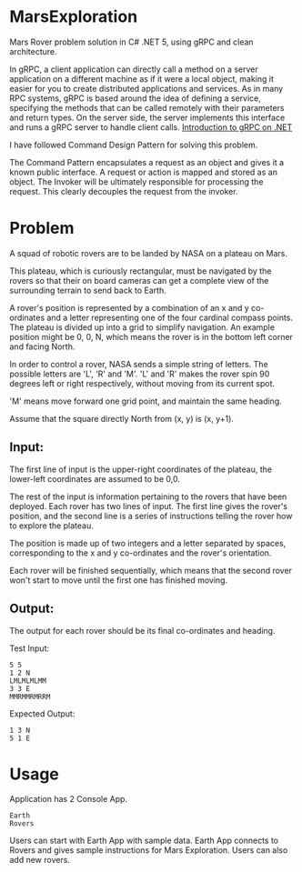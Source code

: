 # MarsExploration

Mars Rover problem solution in C# .NET 5, using gRPC and clean architecture.

In gRPC, a client application can directly call a method on a server application on a different machine as if it were a local object, making it easier for you to create distributed applications and services. As in many RPC systems, gRPC is based around the idea of defining a service, specifying the methods that can be called remotely with their parameters and return types. On the server side, the server implements this interface and runs a gRPC server to handle client calls.
[Introduction to gRPC on .NET](https://docs.microsoft.com/en-us/aspnet/core/grpc/?view=aspnetcore-5.0)


I have followed Command Design Pattern for solving this problem.

The Command Pattern encapsulates a request as an object and gives it a known public interface. A request or action is mapped and stored as an object. The Invoker will be ultimately responsible for processing the request. This clearly decouples the request from the invoker.

# Problem

A squad of robotic rovers are to be landed by NASA on a plateau on Mars.

This plateau, which is curiously rectangular, must be navigated by the rovers so that their on board cameras can get a complete view of the surrounding terrain to send back to Earth.

A rover's position is represented by a combination of an x and y co-ordinates and a letter representing one of the four cardinal compass points. The plateau is divided up into a grid to simplify navigation. An example position might be 0, 0, N, which means the rover is in the bottom left corner and facing North.

In order to control a rover, NASA sends a simple string of letters. The possible letters are 'L', 'R' and 'M'. 'L' and 'R' makes the rover spin 90 degrees left or right respectively, without moving from its current spot.

'M' means move forward one grid point, and maintain the same heading.

Assume that the square directly North from (x, y) is (x, y+1).

## Input:

The first line of input is the upper-right coordinates of the plateau, the lower-left coordinates are assumed to be 0,0.

The rest of the input is information pertaining to the rovers that have been deployed. Each rover has two lines of input. The first line gives the rover's position, and the second line is a series of instructions telling the rover how to explore the plateau.

The position is made up of two integers and a letter separated by spaces, corresponding to the x and y co-ordinates and the rover's orientation.

Each rover will be finished sequentially, which means that the second rover won't start to move until the first one has finished moving.

## Output:

The output for each rover should be its final co-ordinates and heading.

Test Input:

```
5 5
1 2 N
LMLMLMLMM
3 3 E
MMRMMRMRRM
````

Expected Output:

```
1 3 N
5 1 E
```

# Usage

Application has 2 Console App. 
```
Earth
Rovers
```

Users can start with Earth App with sample data. 
Earth App connects to Rovers and gives sample instructions for Mars Exploration. Users can also add new rovers.
